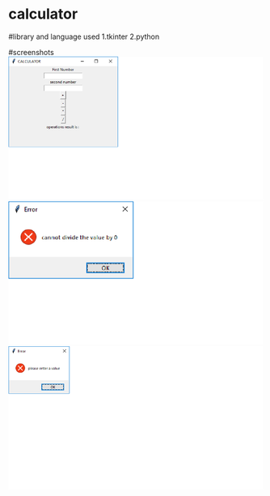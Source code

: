 # calculator
#library and language used
1.tkinter
2.python

#screenshots
![](gui.png)
![](error.png)
![](error1.png)
